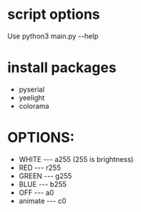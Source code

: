 # script options
Use python3 main.py --help

# install packages
* pyserial
* yeelight
* colorama

# OPTIONS:
* WHITE --- a255 (255 is brightness)
* RED --- r255
* GREEN --- g255
* BLUE --- b255
* OFF --- a0
* animate --- c0
	
